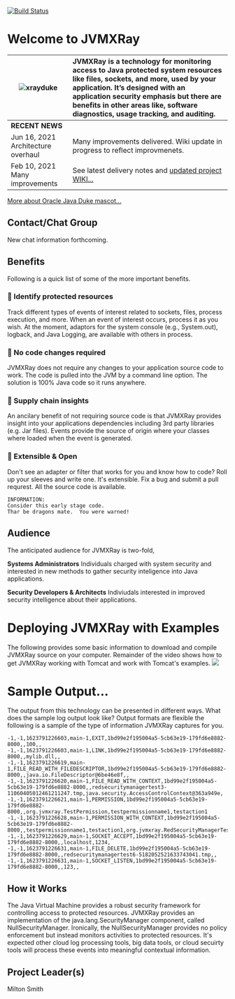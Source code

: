 [![Build Status](https://travis-ci.org/spoofzu/jvmxray.svg?branch=master)](https://travis-ci.org/spoofzu/jvmxray)

# Welcome to JVMXRay

![xrayduke](https://user-images.githubusercontent.com/8450615/88954072-af62ef00-d24e-11ea-95f9-734395481248.png) | JVMXRay is a technology for monitoring access to Java protected system resources like files, sockets, and more, used by your application.  It’s designed with an application security emphasis but there are benefits in other areas like, software diagnostics, usage tracking, and auditing.
| ------------- |:-------------|
<b>RECENT NEWS</b> | &nbsp;
Jun 16, 2021  Architecture overhaul | Many improvements delivered.  Wiki update in progress to reflect improvmenets.
Feb 10, 2021  Many improvements | See latest delivery notes and [updated project WIKI...](https://github.com/spoofzu/jvmxray/wiki)

[More about Oracle Java Duke mascot...](https://wiki.openjdk.java.net/display/duke/Main)

## Contact/Chat Group
New chat information forthcoming.

## Benefits
Following is a quick list of some of the more important benefits.

### :rocket: Identify protected resources
Track different types of events of interest related to sockets, files, process execution, and more.  When an event of interest occurs, process it as you wish.  At the moment, adaptors for the system console (e.g., System.out), logback, and Java Logging, are available with others in process. 

### :rocket: No code changes required
JVMXRay does not require any changes to your application source code to work.  The code is pulled into the JVM by a command line option.  The solution is 100% Java code so it runs anywhere.

### :rocket: Supply chain insights
An ancilary benefit of not requiring source code is that JVMXRay provides insight into your applications dependencies including 3rd party libraries (e.g. Jar files).  Events provide the source of origin where your classes where loaded when the event is generated.

### :rocket: Extensible & Open
Don't see an adapter or filter that works for you and know how to code?  Roll up your sleeves and write one.  It's extensible.  Fix a bug and submit a pull requrest.  All the source code is available.

```
INFORMATION:
Consider this early stage code. 
Thar be dragons mate.  You were warned!
```

## Audience
The anticipated audience for JVMXRay is two-fold,<br/>

**Systems Administrators**
Individuals charged with system security and interested in new methods to gather security inteligence into Java applications.

**Security Developers & Architects**
Indiviudals interested in improved security intelligence about their applications.

# Deploying JVMXRay with Examples
The following provides some basic information to download and compile JVMXRay source on your computer.  Remainder of the video shows how to get JVMXRay working with Tomcat and work with Tomcat's examples.
[![](http://img.youtube.com/vi/QxgTiTCorow/0.jpg)](http://www.youtube.com/watch?v=QxgTiTCorow "JVMXRay Deploy")

# Sample Output...

The output from this technology can be presented in different ways.  What does the sample log output look like?  Output formats are flexible the following is a sample of the type of information JVMXRay captures for you.

```
-1,-1,1623791226603,main-1,EXIT,1bd99e2f195004a5-5cb63e19-179fd6e8882-8000,,100,,
-1,-1,1623791226603,main-1,LINK,1bd99e2f195004a5-5cb63e19-179fd6e8882-8000,,mylib.dll,,
-1,-1,1623791226619,main-1,FILE_READ_WITH_FILEDESCRIPTOR,1bd99e2f195004a5-5cb63e19-179fd6e8882-8000,,java.io.FileDescriptor@6be46e8f,,
-1,-1,1623791226620,main-1,FILE_READ_WITH_CONTEXT,1bd99e2f195004a5-5cb63e19-179fd6e8882-8000,,redsecuritymanagertest3-11060405012461211247.tmp,java.security.AccessControlContext@363a949e,
-1,-1,1623791226621,main-1,PERMISSION,1bd99e2f195004a5-5cb63e19-179fd6e8882-8000,,org.jvmxray.TestPermission,testpermissionname1,testaction1
-1,-1,1623791226628,main-1,PERMISSION_WITH_CONTEXT,1bd99e2f195004a5-5cb63e19-179fd6e8882-8000,,testpermissionname1,testaction1,org.jvmxray.RedSecurityManagerTest@47f6473
-1,-1,1623791226629,main-1,SOCKET_ACCEPT,1bd99e2f195004a5-5cb63e19-179fd6e8882-8000,,localhost,1234,
-1,-1,1623791226631,main-1,FILE_DELETE,1bd99e2f195004a5-5cb63e19-179fd6e8882-8000,,redsecuritymanagertest6-5182052521633743041.tmp,,
-1,-1,1623791226631,main-1,SOCKET_LISTEN,1bd99e2f195004a5-5cb63e19-179fd6e8882-8000,,123,,
```

## How it Works
The Java Virtual Machine provides a robust security framework for controlling access to protected resources.  JVMXRay provides an implementation of the java.lang.SecurityManager component, called NullSecurityManager.  Ironically, the NullSecurityManager provides no policy enforcement but instead monitors activities to protected resources.  It's expected other cloud log processing tools, big data tools, or cloud secuirty tools will process these events into meaningful contextual information.

## Project Leader(s)
Milton Smith
